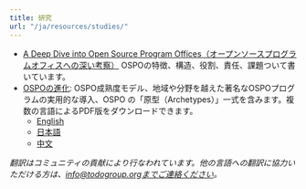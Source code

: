```yaml
---
title: 研究
url: "/ja/resources/studies/"
---
```


  * [A Deep Dive into Open Source Program Offices（オープンソースプログラムオフィスへの深い考察）](https://www.linuxfoundation.org/tools/a-deep-dive-into-open-source-program-offices/) OSPOの特徴、構造、役割、責任、課題ついて書いています。
  * [OSPOの進化](https://linuxfoundation.org/tools/the-evolution-of-the-open-source-program-office-ospo/): OSPO成熟度モデル、地域や分野を越えた著名なOSPOプログラムの実用的な導入、OSPO の「原型（Archetypes）」一式を含みます。複数の言語によるPDF版をダウンロードできます。
      * [English](https://linuxfoundation.org/wp-content/uploads/LFResearch_OSPO_Report.pdf)
      * [日本語](https://www.linuxfoundation.jp/wp-content/uploads//2022/05/LFResearch_OSPO_Report-ja3.pdf)
      * [中文](https://openevangel.com/yidaoshi/the-evolution-of-the-ospo/content)

*翻訳はコミュニティの貢献により行なわれています。他の言語への翻訳に協力いただける方は、info@todogroup.orgまでご連絡ください。*